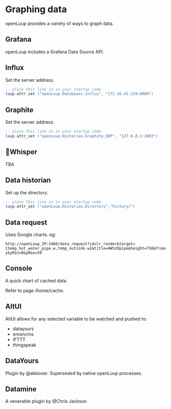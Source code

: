 # Graphing data
openLuup provides a variety of ways to graph data.

## Grafana
openLuup includes a Grafana Data Source API.

## Influx
Set the server address.

```lua
-- place this line in in your startup code
luup.attr_set ("openLuup.Databases.Influx", "172.16.42.129:8089")
```

## Graphite
Set the server address.

```lua
-- place this line in in your startup code
luup.attr_set ("openLuup.Historian.Graphite_UDP", "127.0.0.1:2003")
```

## Whisper
TBA

## Data historian
Set up the directory.
```lua
-- place this line in in your startup code
luup.attr_set ("openLuup.Historian.Directory","history/")
```

## Data request
Uses Google charts.
eg:

```http
http://openLuup_IP:3480/data_request?id=lr_render&target={temp_hot_water_pipe.w,temp_outside.w}&title=HW%20pipe&height=750&from=-y&yMin=0&yMax=50
```


## Console
A quick chart of cached data.

Refer to page /home/cache.

## AltUI
AltUI allows for any selected variable to be watched and pushed to:

- datayours
- emoncms
- IFTTT
- thingspeak

## DataYours
Plugin by @akbooer. Superseded by native openLuup processes.

## Datamine
A venerable plugin by @Chris Jackson
